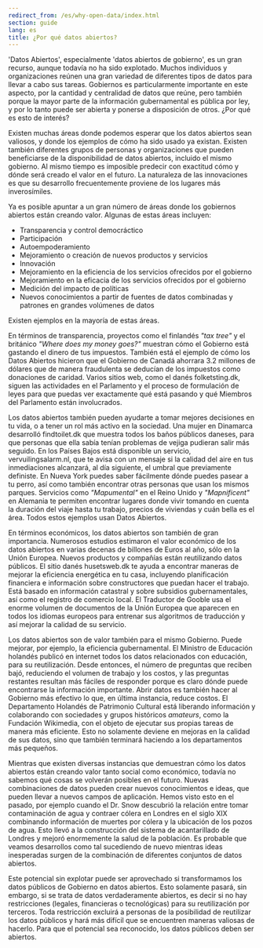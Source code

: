 ```yaml
---
redirect_from: /es/why-open-data/index.html
section: guide
lang: es
title: ¿Por qué datos abiertos?
---
```


'Datos Abiertos', especialmente 'datos abiertos de gobierno', es un gran recurso, aunque todavía no ha sido explotado. Muchos individuos y organizaciones reúnen una gran variedad de diferentes tipos de datos para llevar a cabo sus tareas. Gobiernos es particularmente importante en este aspecto, por la cantidad y centralidad de datos que reúne, pero también porque la mayor parte de la información gubernamental es pública por ley, y por lo tanto puede ser abierta y ponerse a disposición de otros. ¿Por qué es esto de interés?

Existen muchas áreas donde podemos esperar que los datos abiertos sean valiosos, y donde los ejemplos de cómo ha sido usado ya existan. Existen también diferentes grupos de personas y organizaciones que pueden beneficiarse de la disponibilidad de datos abiertos, incluido el mismo gobierno. Al mismo tiempo es imposible predecir con exactitud cómo y dónde será creado el valor en el futuro. La naturaleza de las innovaciones es que su desarrollo frecuentemente proviene de los lugares más inverosímiles.

Ya es posible apuntar a un gran número de áreas donde los gobiernos abiertos están creando valor. Algunas de estas áreas incluyen:

- Transparencia y control democráctico
- Participación 
- Autoempoderamiento
- Mejoramiento o creación de nuevos productos y servicios 
- Innovación
- Mejoramiento en la eficiencia de los servicios ofrecidos por el gobierno
- Mejoramiento en la eficacia de los servicios ofrecidos por el gobierno
- Medición del impacto de políticas 
- Nuevos conocimientos a partir de fuentes de datos combinadas y patrones en grandes volúmenes de datos

Existen ejemplos en la mayoría de estas áreas.

En términos de transparencia, proyectos como el finlandés *"tax tree"* y el británico *"Where does my money goes?"* muestran cómo el Gobierno está gastando el dinero de tus impuestos. También está el ejemplo de cómo los Datos Abiertos hicieron que el Gobierno de Canadá ahorrara 3.2 millones de dólares que de manera fraudulenta se deducían de los impuestos como donaciones de caridad. Varios sitios web, como el danés folketsting.dk, siguen las actividades en el Parlamento y el proceso de formulación de leyes para que puedas ver exactamente qué está pasando y qué Miembros del Parlamento están involucrados.

Los datos abiertos también pueden ayudarte a tomar mejores decisiones en tu vida, o a tener un rol más activo en la sociedad. Una mujer en Dinamarca desarrolló findtoilet.dk que muestra todos los baños públicos daneses, para que personas que ella sabía tenían problemas de vejiga pudieran salir más seguido. En los Países Bajos está disponible un servicio, vervuilingsalarm.nl, que te avisa con un mensaje si la calidad del aire en tus inmediaciones alcanzará, al día siguiente, el umbral que previamente definiste. En Nueva York puedes saber fácilmente dónde puedes pasear a tu perro, así como también encontrar otras personas que usan los mismos parques. Servicios como *"Mapumental"* en el Reino Unido y *"Mapnificent"* en Alemania te permiten encontrar lugares donde vivir tomando en cuenta la duración del viaje hasta tu trabajo, precios de viviendas y cuán bella es el área. Todos estos ejemplos usan Datos Abiertos.

En términos económicos, los datos abiertos son también de gran importancia. Numerosos estudios estimaron el valor económico de los datos abiertos en varias decenas de billones de Euros al año, sólo en la Unión Europea. Nuevos productos y compañías están reutilizando datos públicos. El sitio danés husetsweb.dk te ayuda a encontrar maneras de mejorar la eficiencia energética en tu casa, incluyendo planificación financiera e información sobre constructores que puedan hacer el trabajo. Está basado en información catastral y sobre subsidios gubernamentales, así como el registro de comercio local. El Traductor de Gooble usa el enorme volumen de documentos de la Unión Europea que aparecen en todos los idiomas europeos para entrenar sus algoritmos de traducción y así mejorar la calidad de su servicio.

Los datos abiertos son de valor también para el mismo Gobierno. Puede mejorar, por ejemplo, la eficiencia gubernamental. El Ministro de Educación holandés publicó en internet todos los datos relacionados con educación, para su reutilización. Desde entonces, el número de preguntas que reciben bajó, reduciendo el volumen de trabajo y los costos, y las preguntas restantes resultan más fáciles de responder porque es claro dónde puede encontrarse la información importante. Abrir datos es también hacer al Gobierno más efectivo lo que, en última instancia, reduce costos. El Departamento Holandés de Patrimonio Cultural está liberando información y colaborando con sociedades y grupos históricos *amateurs*, como la Fundación Wikimedia, con el objeto de ejecutar sus propias tareas de manera más eficiente. Esto no solamente deviene en mejoras en la calidad de sus datos, sino que también terminará haciendo a los departamentos más pequeños.

Mientras que existen diversas instancias que demuestran cómo los datos abiertos están creando valor tanto social como económico, todavía no sabemos qué cosas se volverán posibles en el futuro. Nuevas combinaciones de datos pueden crear nuevos conocimientos e ideas, que pueden llevar a nuevos campos de aplicación. Hemos visto esto en el pasado, por ejemplo cuando el Dr. Snow descubrió la relación entre tomar contaminación de agua y contraer cólera en Londres en el siglo XIX combinando información de muertes por cólera y la ubicación de los pozos de agua. Esto llevó a la construcción del sistema de acantarillado de Londres y mejoró enormemente la salud de la población. Es probable que veamos desarrollos como tal sucediendo de nuevo mientras ideas inesperadas surgen de la combinación de diferentes conjuntos de datos abiertos.

Este potencial sin explotar puede ser aprovechado si transformamos los datos públicos de Gobierno en datos abiertos. Esto solamente pasará, sin embargo, si se trata de datos verdaderamente abiertos, es decir si no hay restricciones (legales, financieras o tecnológicas) para su reutilización por terceros. Toda restricción excluirá a personas de la posibilidad de reutilizar los datos públicos y hará más difícil que se encuentren maneras valiosas de hacerlo. Para que el potencial sea reconocido, los datos públicos deben ser abiertos.
